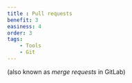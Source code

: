 ```yaml
---
title : Pull requests
benefit: 3
easiness: 4
order: 3
tags:
    - Tools
    - Git
---
```


(also known as *merge requests* in GitLab)
